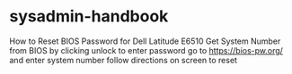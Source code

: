 # sysadmin-handbook

How to Reset BIOS Password for Dell Latitude E6510
  Get System Number from BIOS by clicking unlock to enter password
  go to https://bios-pw.org/ and enter system number
  follow directions on screen to reset
